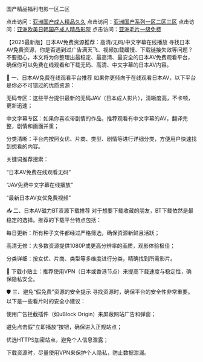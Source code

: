 国产精品福利电影一区二区

点击访问：<a href="https://bsdf-5f5.pages.dev/">亚洲国产成人精品久久</a>
点击访问：<a href="https://bsdf-5f5.pages.dev/">亚洲国产系列一区二区三区</a>
点击访问：<a href="https://bsdf-5f5.pages.dev/">亚洲欧美日韩国产成人精品影院</a>
点击访问：<a href="https://bsdf-5f5.pages.dev/">亚洲毛片一级免费</a>


【2025最新版】日本AV免费资源推荐：高清/无码/中文字幕在线播放
寻找日本AV免费资源，你是否遇到过广告满天飞、视频加载缓慢、下载链接失效等问题？不要担心，本文将为你整理出最稳定、最高清、最安全的日本AV免费观看平台，确保你可以免费在线观看和下载无码、高清、中文字幕的日本AV内容。

🎥 一、日本AV免费在线观看平台推荐
如果你更倾向于在线观看日本AV，以下平台是你必不可错过的优质资源：

无码专区：这些平台提供最新的无码JAV（日本成人影片），清晰度高，不卡顿，更新迅速；

中文字幕专区：如果你喜欢带剧情的作品，推荐观看有中文字幕的AV，翻译完整，剧情和画面并重；

分类清晰：平台内按照女优、片商、类型、剧情等进行详细分类，方便用户快速找到想看的内容。

关键词推荐搜索：

“日本AV免费在线观看无码”

“JAV免费中文字幕在线播放”

“最新日本AV女优免费视频”

📥 二、日本AV磁力BT资源下载推荐
对于想要下载收藏的朋友，BT下载依然是最稳定的选择。推荐的下载平台特点包括：

每日更新：所有种子文件都经过严格筛选，确保资源新鲜且活跃；

高清无修：大多数资源提供1080P或更高分辨率的画质，观影体验极佳；

分类详细：按女优、片商、类型等多维度进行分类，精确找到所需影片。

📌 下载小贴士：推荐使用VPN（日本或香港节点）来提高下载速度与稳定性，确保隐私安全。

🛡️ 三、避免“假免费”资源的安全提示
寻找资源时，确保平台的安全性非常重要。以下是一些看片时的安全小建议：

使用广告拦截插件（如uBlock Origin）来屏蔽网站广告和弹窗；

避免点击假“立即播放”按钮，确保进入正规站点；

优选HTTPS加密站点，避免个人信息泄露；

下载资源时，尽量使用VPN来保护个人隐私，防止数据泄漏。

<span style="display:none;">[Canonical link]( https://github.com/nhan20250707/nhan13 ）</span>
